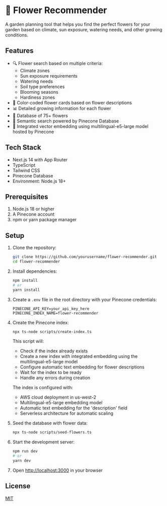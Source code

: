 # 🌸 Flower Recommender

A garden planning tool that helps you find the perfect flowers for your garden based on climate, sun exposure, watering needs, and other growing conditions.

## Features

- 🔍 Flower search based on multiple criteria:
  - Climate zones
  - Sun exposure requirements
  - Watering needs
  - Soil type preferences
  - Blooming seasons
  - Hardiness zones
- 🎨 Color-coded flower cards based on flower descriptions
- 📊 Detailed growing information for each flower
- 🌿 Database of 75+ flowers
- 🎯 Semantic search powered by Pinecone Database
- 🤖 Integrated vector embedding using multilingual-e5-large model hosted by Pinecone

## Tech Stack

- Next.js 14 with App Router
- TypeScript
- Tailwind CSS
- Pinecone Database
- Environment: Node.js 18+

## Prerequisites

1. Node.js 18 or higher
2. A Pinecone account
3. npm or yarn package manager

## Setup

1. Clone the repository:

   ```bash
   git clone https://github.com/yourusername/flower-recommender.git
   cd flower-recommender
   ```

2. Install dependencies:

   ```bash
   npm install
   # or
   yarn install
   ```

3. Create a `.env` file in the root directory with your Pinecone credentials:

   ```env
   PINECONE_API_KEY=your_api_key_here
   PINECONE_INDEX_NAME=flower-recommender
   ```

4. Create the Pinecone index:

   ```bash
   npx ts-node scripts/create-index.ts
   ```

   This script will:
   - Check if the index already exists
   - Create a new index with integrated embedding using the multilingual-e5-large model
   - Configure automatic text embedding for flower descriptions
   - Wait for the index to be ready
   - Handle any errors during creation

   The index is configured with:
   - AWS cloud deployment in us-west-2
   - Multilingual-e5-large embedding model
   - Automatic text embedding for the 'description' field
   - Serverless architecture for automatic scaling

5. Seed the database with flower data:

   ```bash
   npx ts-node scripts/seed-flowers.ts
   ```

6. Start the development server:

   ```bash
   npm run dev
   # or
   yarn dev
   ```

7. Open [http://localhost:3000](http://localhost:3000) in your browser

## License

[MIT](https://choosealicense.com/licenses/mit/)
